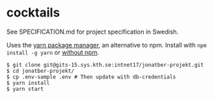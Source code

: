 # cocktails

See SPECIFICATION.md for project specification in Swedish.

Uses the [yarn package manager](https://yarnpkg.com/en/), an alternative to npm. Install with `npm install -g yarn` or [without npm](https://yarnpkg.com/en/docs/install).

```shell
$ git clone git@gits-15.sys.kth.se:intnet17/jonatber-projekt.git
$ cd jonatber-projekt/
$ cp .env-sample .env # Then update with db-credentials
$ yarn install
$ yarn start  
```
